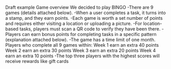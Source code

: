 Draft example
Game overview
We decided to play BINGO
-There are 9 games (details attached below).
-When a user completes a task, it turns into a stamp, and they earn points.
-Each game is worth a set number of points and requires either visiting a location or uploading a picture.
-For location-based tasks, players must scan a QR code to verify they have been there.
-Players can earn bonus points for completing tasks in a specific pattern (explanation attached below).
-The game has a time limit of one month.
Players who complete all 9 games within:
⁠Week 1 earn an extra 40 points
⁠Week 2 earn an extra 30 points
⁠Week 3 earn an extra 20 points
⁠Week 4 earn an extra 10 points
-The top three players with the highest scores will receive rewards like gift cards

